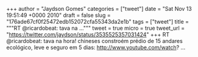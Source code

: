 
+++
author = "Jaydson Gomes"
categories = ["tweet"]
date = "Sat Nov 13 19:51:49 +0000 2010"
draft = false
slug = "176ade67cf0f25472edb152072cfa55343da2e1b"
tags = ["tweet"]
title = """RT @ricardobeat: tava na ..."""
tweet = true
micro = true
tweet_url = "https://twitter.com/jaydson/status/3535525357031424"
+++
RT @ricardobeat: tava na hora! chineses constroém prédio de 15 andares ecológico, leve e seguro em 5 dias: http://www.youtube.com/watch? ...
